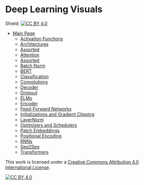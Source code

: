 # Deep Learning Visuals

Shield: [![CC BY 4.0][cc-by-shield]][cc-by]

- [Main Page](https://dvgodoy.github.io/dl-visuals%20Functions)
    - [Activation Functions](https://dvgodoy.github.io/dl-visuals/Activation%20Functions)
    - [Architectures](https://dvgodoy.github.io/dl-visuals/Architectures)
    - [Assorted](https://dvgodoy.github.io/dl-visuals/Assorted)
    - [Attention](https://dvgodoy.github.io/dl-visuals/Attention)
    - [Assorted](https://dvgodoy.github.io/dl-visuals/Assorted)
    - [Batch Norm](https://dvgodoy.github.io/dl-visuals/BatchNorm)
    - [BERT](https://dvgodoy.github.io/dl-visuals/BERT)
    - [Classification](https://dvgodoy.github.io/dl-visuals/Classification)
    - [Convolutions](https://dvgodoy.github.io/dl-visuals/Convolutions)
    - [Decoder](https://dvgodoy.github.io/dl-visuals/Decoder)
    - [Dropout](https://dvgodoy.github.io/dl-visuals/Dropout)
    - [ELMo](https://dvgodoy.github.io/dl-visuals/ELMo)
    - [Encoder](https://dvgodoy.github.io/dl-visuals/Encoder)
    - [Feed-Forward Networks](https://dvgodoy.github.io/dl-visuals/Feed-Forward%20Networks)
    - [Initializations and Gradient Clipping](https://dvgodoy.github.io/dl-visuals/Initializations%20and%20Clipping)
    - [LayerNorm](https://dvgodoy.github.io/dl-visuals/LayerNorm)
    - [Optimizers and Schedulers](https://dvgodoy.github.io/dl-visuals/Optimizers%20and%20Schedulers)
    - [Patch Embeddings](https://dvgodoy.github.io/dl-visuals/Patch%20Embeddings)
    - [Positional Encoding](https://dvgodoy.github.io/dl-visuals/Positional%20Encoding)
    - [RNNs](https://dvgodoy.github.io/dl-visuals/RNNs)
    - [Seq2Seq](https://dvgodoy.github.io/dl-visuals/Seq2Seq)
    - [Transformers](https://dvgodoy.github.io/dl-visuals/Transformers)

This work is licensed under a
[Creative Commons Attribution 4.0 International License][cc-by].

[![CC BY 4.0][cc-by-image]][cc-by]

[cc-by]: http://creativecommons.org/licenses/by/4.0/
[cc-by-image]: https://i.creativecommons.org/l/by/4.0/88x31.png
[cc-by-shield]: https://img.shields.io/badge/License-CC%20BY%204.0-lightgrey.svg